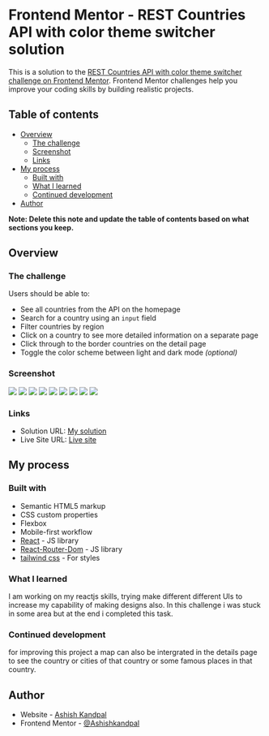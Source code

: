 # Frontend Mentor - REST Countries API with color theme switcher solution

This is a solution to the [REST Countries API with color theme switcher challenge on Frontend Mentor](https://www.frontendmentor.io/challenges/rest-countries-api-with-color-theme-switcher-5cacc469fec04111f7b848ca). Frontend Mentor challenges help you improve your coding skills by building realistic projects.

## Table of contents

- [Overview](#overview)
  - [The challenge](#the-challenge)
  - [Screenshot](#screenshot)
  - [Links](#links)
- [My process](#my-process)
  - [Built with](#built-with)
  - [What I learned](#what-i-learned)
  - [Continued development](#continued-development)
- [Author](#author)

**Note: Delete this note and update the table of contents based on what sections you keep.**

## Overview

### The challenge

Users should be able to:

- See all countries from the API on the homepage
- Search for a country using an `input` field
- Filter countries by region
- Click on a country to see more detailed information on a separate page
- Click through to the border countries on the detail page
- Toggle the color scheme between light and dark mode _(optional)_

### Screenshot

![](./screenshot.jpg)
![](./public/screenshots/desktop-dark-mode.png)
![](./public/screenshots/desktop-light-mode.png)
![](./public/screenshots/detailed-desktop-dark.png)
![](./public/screenshots/detailed-desktop-light.png)
![](./public/screenshots/mobile-dark-mode.png)
![](./public/screenshots/mobile-light-mode.png)
![](./public/screenshots/detailed-mobile-dark.png)
![](./public/screenshots/detailed-mobile-light.png)

### Links

- Solution URL: [My solution](https://www.frontendmentor.io/solutions/countries-data-using-api-djkEG2qyjk)
- Live Site URL: [Live site](https://rest-countries-omega-livid.vercel.app/)

## My process

### Built with

- Semantic HTML5 markup
- CSS custom properties
- Flexbox
- Mobile-first workflow
- [React](https://reactjs.org/) - JS library
- [React-Router-Dom](https://reactrouter.com/en/main) - JS library
- [tailwind css](https://tailwindcss.com/) - For styles

### What I learned

I am working on my reactjs skills, trying make different different UIs to increase my capability of making designs also. In this challenge i was stuck in some area but at the end i completed this task.

### Continued development

for improving this project a map can also be intergrated in the details page to see the country or cities of that country or some famous places in that country.

## Author

- Website - [Ashish Kandpal](https://my-portfolio-omega-seven-85.vercel.app/)
- Frontend Mentor - [@Ashishkandpal](https://www.frontendmentor.io/profile/Ashishkandpal)
